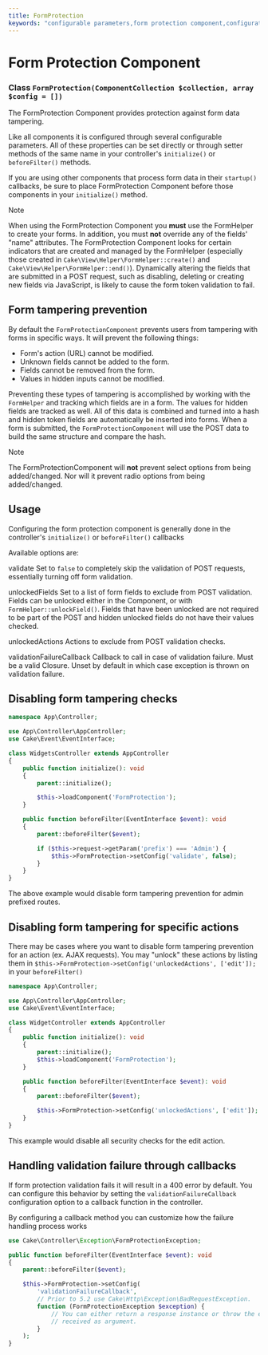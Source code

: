 ```yaml
---
title: FormProtection
keywords: "configurable parameters,form protection component,configuration parameters,protection features,tighter security,php class,meth,array,submission,security class,disable security,unlockActions"
---
```


# Form Protection Component

### Class `FormProtection(ComponentCollection $collection, array $config = [])`

The FormProtection Component provides protection against form data tampering.

Like all components it is configured through several configurable parameters.
All of these properties can be set directly or through setter methods of the
same name in your controller's `initialize()` or `beforeFilter()` methods.

If you are using other components that process form data in their `startup()`
callbacks, be sure to place FormProtection Component before those components
in your `initialize()` method.

> [!NOTE]
> When using the FormProtection Component you **must** use the FormHelper to create
> your forms. In addition, you must **not** override any of the fields' "name"
> attributes. The FormProtection Component looks for certain indicators that are
> created and managed by the FormHelper (especially those created in
> `Cake\View\Helper\FormHelper::create()` and
> `Cake\View\Helper\FormHelper::end()`).  Dynamically altering
> the fields that are submitted in a POST request, such as disabling, deleting
> or creating new fields via JavaScript, is likely to cause the form token
> validation to fail.
>

## Form tampering prevention

By default the `FormProtectionComponent` prevents users from tampering with
forms in specific ways. It will prevent the following things:

- Form's action (URL) cannot be modified.
- Unknown fields cannot be added to the form.
- Fields cannot be removed from the form.
- Values in hidden inputs cannot be modified.

Preventing these types of tampering is accomplished by working with the `FormHelper`
and tracking which fields are in a form. The values for hidden fields are
tracked as well. All of this data is combined and turned into a hash and hidden
token fields are automatically be inserted into forms. When a form is submitted,
the `FormProtectionComponent` will use the POST data to build the same structure
and compare the hash.

> [!NOTE]
> The FormProtectionComponent will **not** prevent select options from being
> added/changed. Nor will it prevent radio options from being added/changed.
>

## Usage

Configuring the form protection component is generally done in the controller's
`initialize()` or `beforeFilter()` callbacks

Available options are:

validate
Set to `false` to completely skip the validation of POST
requests, essentially turning off form validation.

unlockedFields
Set to a list of form fields to exclude from POST validation. Fields can be
unlocked either in the Component, or with
`FormHelper::unlockField()`. Fields that have been unlocked are
not required to be part of the POST and hidden unlocked fields do not have
their values checked.

unlockedActions
Actions to exclude from POST validation checks.

validationFailureCallback
Callback to call in case of validation failure. Must be a valid Closure.
Unset by default in which case exception is thrown on validation failure.

## Disabling form tampering checks

```php
namespace App\Controller;

use App\Controller\AppController;
use Cake\Event\EventInterface;

class WidgetsController extends AppController
{
    public function initialize(): void
    {
        parent::initialize();

        $this->loadComponent('FormProtection');
    }

    public function beforeFilter(EventInterface $event): void
    {
        parent::beforeFilter($event);

        if ($this->request->getParam('prefix') === 'Admin') {
            $this->FormProtection->setConfig('validate', false);
        }
    }
}

```

The above example would disable form tampering prevention for admin prefixed
routes.

## Disabling form tampering for specific actions

There may be cases where you want to disable form tampering prevention for an
action (ex. AJAX requests).  You may "unlock" these actions by listing them in
`$this->FormProtection->setConfig('unlockedActions', ['edit']);` in your `beforeFilter()`

```php
namespace App\Controller;

use App\Controller\AppController;
use Cake\Event\EventInterface;

class WidgetController extends AppController
{
    public function initialize(): void
    {
        parent::initialize();
        $this->loadComponent('FormProtection');
    }

    public function beforeFilter(EventInterface $event): void
    {
        parent::beforeFilter($event);

        $this->FormProtection->setConfig('unlockedActions', ['edit']);
    }
}

```

This example would disable all security checks for the edit action.

## Handling validation failure through callbacks

If form protection validation fails it will result in a 400 error by default.
You can configure this behavior by setting the `validationFailureCallback`
configuration option to a callback function in the controller.

By configuring a callback method you can customize how the failure handling process
works

```php
use Cake\Controller\Exception\FormProtectionException;

public function beforeFilter(EventInterface $event): void
{
    parent::beforeFilter($event);

    $this->FormProtection->setConfig(
        'validationFailureCallback',
        // Prior to 5.2 use Cake\Http\Exception\BadRequestException.
        function (FormProtectionException $exception) {
            // You can either return a response instance or throw the exception
            // received as argument.
        }
    );
}

```